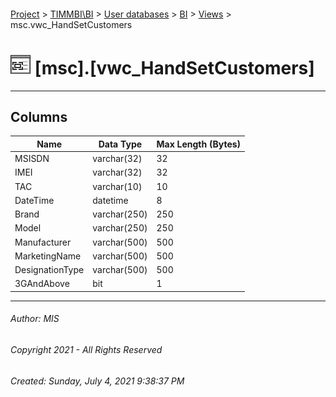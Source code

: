 #### 

[Project](../../../../index.md) > [TIMMBI\\BI](../../../index.md) > [User databases](../../index.md) > [BI](../index.md) > [Views](Views.md) > msc.vwc_HandSetCustomers

# ![Views](../../../../Images/View32.png) [msc].[vwc_HandSetCustomers]

---

## <a name="#columns"></a>Columns

| Name | Data Type | Max Length (Bytes) |
|---|---|---|
| MSISDN | varchar(32) | 32 |
| IMEI | varchar(32) | 32 |
| TAC | varchar(10) | 10 |
| DateTime | datetime | 8 |
| Brand | varchar(250) | 250 |
| Model | varchar(250) | 250 |
| Manufacturer | varchar(500) | 500 |
| MarketingName | varchar(500) | 500 |
| DesignationType | varchar(500) | 500 |
| 3GAndAbove | bit | 1 |


---

###### Author:  MIS

###### Copyright 2021 - All Rights Reserved

###### Created: Sunday, July 4, 2021 9:38:37 PM

